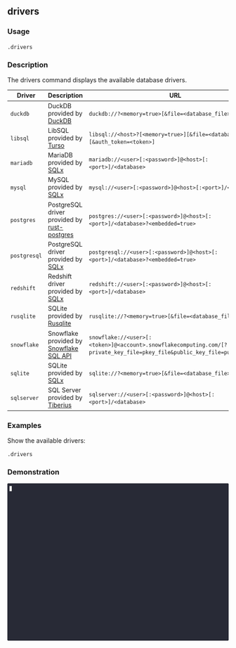 ## drivers

### Usage

```text
.drivers
```

### Description

The drivers command displays the available database drivers.

| Driver       | Description                                                                                            | URL                                                                                                                       |
|--------------|--------------------------------------------------------------------------------------------------------|---------------------------------------------------------------------------------------------------------------------------|
| `duckdb`     | DuckDB provided by [DuckDB](https://duckdb.org/)                                                       | `duckdb://?<memory=true>[&file=<database_file>]`                                                                          |
| `libsql`     | LibSQL provided by [Turso](https://github.com/tursodatabase/libsql)                                    | `libsql://<host>?[<memory=true>][&file=<database_file>][&auth_token=<token>]`                                             |
| `mariadb`    | MariaDB provided by [SQLx](https://github.com/launchbadge/sqlx)                                        | `mariadb://<user>[:<password>]@<host>[:<port>]/<database>`                                                                |
| `mysql`      | MySQL provided by [SQLx](https://github.com/launchbadge/sqlx)                                          | `mysql://<user>[:<password>]@<host>[:<port>]/<database>`                                                                  |
| `postgres`   | PostgreSQL driver provided by [rust-postgres](https://github.com/sfackler/rust-postgres)               | `postgres://<user>[:<password>]@<host>[:<port>]/<database>?<embedded=true>`                                               |
| `postgresql` | PostgreSQL driver provided by [SQLx](https://github.com/launchbadge/sqlx)                              | `postgresql://<user>[:<password>]@<host>[:<port>]/<database>?<embedded=true>`                                             |
| `redshift`   | Redshift driver provided by [SQLx](https://github.com/launchbadge/sqlx)                                | `redshift://<user>[:<password>]@<host>[:<port>]/<database>`                                                               |
| `rusqlite`   | SQLite provided by [Rusqlite](https://github.com/rusqlite/rusqlite?tab=readme-ov-file#rusqlite)        | `rusqlite://?<memory=true>[&file=<database_file>]`                                                                        |
| `snowflake`  | Snowflake provided by [Snowflake SQL API](https://docs.snowflake.com/en/developer-guide/sql-api/index) | `snowflake://<user>[:<token>]@<account>.snowflakecomputing.com/[?private_key_file=pkey_file&public_key_file=pubkey_file]` |
| `sqlite`     | SQLite provided by [SQLx](https://github.com/launchbadge/sqlx)                                         | `sqlite://?<memory=true>[&file=<database_file>]`                                                                          |
| `sqlserver`  | SQL Server provided by [Tiberius](https://github.com/prisma/tiberius)                                  | `sqlserver://<user>[:<password>]@<host>[:<port>]/<database>`                                                              |

### Examples

Show the available drivers:

```text
.drivers
```

### Demonstration

![](./demo.gif)
